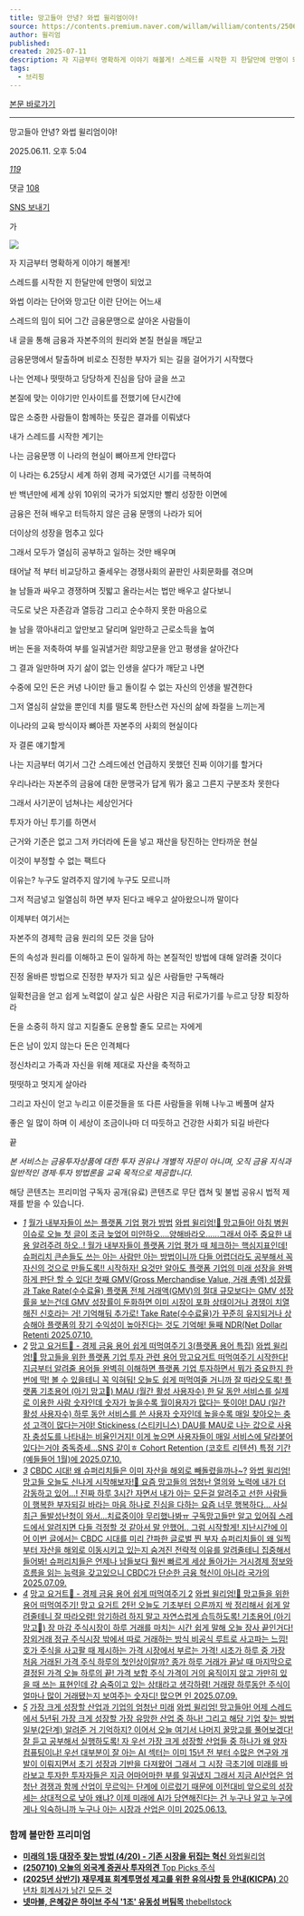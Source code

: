```yaml
---
title: 망고들아 안녕? 와썹 윌리엄이야!
source: https://contents.premium.naver.com/willam/william/contents/250611170448599gp
author: 윌리엄
published: 
created: 2025-07-11
description: 자 지금부터 명확하게 이야기 해볼게! 스레드를 시작한 지 한달만에 만명이 되었고 와썹 이라는 단어와 망고단 이란 단어는 어느새 스레드의 밈이 되어 그간 금융문맹으로 살아온 사람들이 내 글을 통해 금융과 자본주의의 원리와 본질 현실을 깨닫고 금융문맹에서 탈출하며 비로소
tags:
  - 브리핑
---
```

[본문 바로가기](https://contents.premium.naver.com/willam/william/contents/#ct)

---

망고들아 안녕? 와썹 윌리엄이야!

2025.06.11. 오후 5:04

[*119*](https://contents.premium.naver.com/willam/william/contents/#)

댓글 [108](https://contents.premium.naver.com/willam/william/comment/250611170448599gp)

[SNS 보내기](https://contents.premium.naver.com/willam/william/contents/#)

가

![](https://scs-phinf.pstatic.net/MjAyNTA2MTFfOTAg/MDAxNzQ5NjI5NDc4MDU0.LD2ZIeXb3iF6JzA7-zSPhwqGkxCxpjW6t8i5Jt2iTAsg.dDmxoB93FdGWOliM-psXS2ZicUc1lGaXxwJ1mfycz5Yg.PNG/KakaoTalk_20250611_171018645.png?type=w800)

자 지금부터 명확하게 이야기 해볼게!

스레드를 시작한 지 한달만에 만명이 되었고

와썹 이라는 단어와 망고단 이란 단어는 어느새

스레드의 밈이 되어 그간 금융문맹으로 살아온 사람들이

내 글을 통해 금융과 자본주의의 원리와 본질 현실을 깨닫고

금융문맹에서 탈출하며 비로소 진정한 부자가 되는 길을 걸어가기 시작했다

나는 언제나 떳떳하고 당당하게 진심을 담아 글을 쓰고

본질에 맞는 이야기만 인사이트를 전했기에 단시간에

많은 소중한 사람들이 함께하는 뜻깊은 결과를 이뤄냈다

내가 스레드를 시작한 계기는

나는 금융문맹 이 나라의 현실이 뼈아프게 안타깝다

이 나라는 6.25당시 세계 하위 경제 국가였던 시기를 극복하여

반 백년만에 세계 상위 10위의 국가가 되었지만 빨리 성장한 이면에

금융은 전혀 배우고 터득하지 않은 금융 문맹의 나라가 되어

더이상의 성장을 멈추고 있다

그래서 모두가 열심히 공부하고 일하는 것만 배우며

태어날 적 부터 비교당하고 줄세우는 경쟁사회의 끝판인 사회문화를 겪으며

늘 남들과 싸우고 경쟁하며 짓밟고 올라는서는 법만 배우고 살다보니

극도로 낮은 자존감과 열등감 그리고 순수하지 못한 마음으로

늘 남을 깎아내리고 앞만보고 달리며 일만하고 근로소득을 높여

버는 돈을 저축하여 부를 일궈낼거란 희망고문을 안고 평생을 살아간다

그 결과 일만하며 자기 삶이 없는 인생을 살다가 깨닫고 나면

수중에 모인 돈은 커녕 나이만 들고 돌이킬 수 없는 자신의 인생을 발견한다

그저 열심히 살았을 뿐인데 치를 떨도록 한탄스런 자신의 삶에 좌절을 느끼는게

이나라의 교육 방식이자 뼈아픈 자본주의 사회의 현실이다

자 결론 얘기할게

나는 지금부터 여기서 그간 스레드에선 언급하지 못했던 진짜 이야기를 할거다

우리나라는 자본주의 금융에 대한 문맹국가 답게 뭐가 옳고 그른지 구분조차 못한다

그래서 사기꾼이 넘쳐나는 세상인거다

투자가 아닌 투기를 하면서

근거와 기준은 없고 그저 카더라에 돈을 넣고 재산을 탕진하는 안타까운 현실

이것이 부정할 수 없는 팩트다

이유는? 누구도 알려주지 않기에 누구도 모르니까

그저 적금넣고 일열심히 하면 부자 된다고 배우고 살아왔으니까 말이다

이제부터 여기서는

자본주의 경제학 금융 원리의 모든 것을 담아

돈의 속성과 원리를 이해하고 돈이 일하게 하는 본질적인 방법에 대해 알려줄 것이다

진정 올바른 방법으로 진정한 부자가 되고 싶은 사람들만 구독해라

일확천금을 얻고 쉽게 노력없이 살고 싶은 사람은 지금 뒤로가기를 누르고 당장 퇴장하라

돈을 소중히 하지 않고 지킬줄도 운용할 줄도 모르는 자에게

돈은 남이 있지 않는다 돈은 인격체다

정신차리고 가족과 자신을 위해 제대로 자산을 축적하고

떳떳하고 멋지게 살아라

그리고 자신이 얻고 누리고 이룬것들을 또 다른 사람들을 위해 나누고 베풀며 살자

좋은 일 많이 하며 이 세상이 조금이나마 더 따듯하고 건강한 사회가 되길 바란다

끝

*본 서비스는 금융투자상품에 대한 투자 권유나 개별적 자문이 아니며, 오직 금융 지식과 일반적인 경제·투자 방법론을 교육 목적으로 제공합니다.*

해당 콘텐츠는 프리미엄 구독자 공개(유료) 콘텐츠로 무단 캡쳐 및 불법 공유시 법적 제재를 받을 수 있습니다.

- [*1*](https://contents.premium.naver.com/willam/william/contents/250710112941929tj)
	[월가 내부자들이 쓰는 플랫폼 기업 평가 방법](https://contents.premium.naver.com/willam/william/contents/250710112941929tj)
	[
	와썹 윌리엄!🥭 망고들아! 아침 병원 이슈로 오늘 첫 글이 조금 늦었어 미안하오....양해바라오......그래서 아주 중요한 내용 알려주려 하오..! 월가 내부자들이 플랫폼 기업 평가 때 체크하는 핵심지표인데! 슈퍼리치 큰손들도 쓰는 아는 사람만 아는 방법이니까 다들 어렵더라도 공부해서 꼭 자신의 것으로 만들도록!! 시작하자! 요것만 알아도 플랫폼 기업의 미래 성장을 완벽하게 판단 할 수 있다! 첫째 GMV(Gross Merchandise Value, 거래 총액) 성장률과 Take Rate(수수료율) 플랫폼 전체 거래액(GMV)의 절대 규모보다는 GMV 성장률을 보는건데 GMV 성장률이 둔화하면 이미 시장이 포화 상태이거나 경쟁이 치열해진 신호라는 거! 기억해둬 추가로! Take Rate(수수료율)가 꾸준히 유지되거나 상승해야 플랫폼의 장기 수익성이 높아진다는 것도 기억해! 둘째 NDR(Net Dollar Retenti
	2025.07.10.](https://contents.premium.naver.com/willam/william/contents/250710112941929tj)
- [*2*](https://contents.premium.naver.com/willam/william/contents/250710120751099bm)
	[망고 요거트🥭 - 경제 금융 용어 쉽게 떠먹여주기 3(플랫폼 용어 특집)](https://contents.premium.naver.com/willam/william/contents/250710120751099bm)
	[
	와썹 윌리엄!🥭 망고들을 위한 플랫폼 기업 투자 관련 용어 망고요거트 떠먹여주기 시작한다! 지금부터 알려줄 용어들 완벽히 이해하면 플랫폼 기업 투자하면서 뭐가 중요한지 한 번에 딱! 볼 수 있을테니 꼭 익혀둬! 오늘도 쉽게 떠먹여줄 거니까 잘 따라오도록! 플랫폼 기초용어 (아기 망고🥭) MAU (월간 활성 사용자수) 한 달 동안 서비스를 실제로 이용한 사람 숫자인데 숫자가 높을수록 월이용자가 많다는 뜻이야! DAU (일간 활성 사용자수) 하루 동안 서비스를 쓴 사용자 숫자인데 높을수록 매일 찾아오는 충성 고객이 많다는거야! Stickiness (스티키니스) DAU를 MAU로 나눈 값으로 사용자 충성도를 나타내는 비율인거지! 이게 높으면 사용자들이 매일 서비스에 달라붙어 있다는거야 중독증세...SNS 같이ㅎ Cohort Retention (코호트 리텐션) 특정 기간(예들들어 1월)에
	2025.07.10.](https://contents.premium.naver.com/willam/william/contents/250710120751099bm)
- [*3*](https://contents.premium.naver.com/willam/william/contents/250709113157091hz)
	[CBDC 시대! 왜 슈퍼리치들은 이미 자산을 해외로 빼돌렸을까나~?](https://contents.premium.naver.com/willam/william/contents/250709113157091hz)
	[와썹 윌리엄! 망고들 오늘도 신나게 시작해보자!🥭 요즘 망고들의 엄청난 열의와 노력에 내가 더 감동하고 있어...! 진짜 하루 3시간 자면서 내가 아는 모든걸 알려주고 선한 사람들이 행복한 부자되길 바라는 마음 하나로 진심을 다하는 요즘 너무 행복하다... 사실 최근 돌발성난청이 와서...치료중이야 무리했나봐ㅠ 구독망고들만 알고 있어줘 스레드에서 알려지면 다들 걱정할 것 같아서 말 안했어.. 그럼 시작할게! 지난시간에 이어 이번 글에서는 CBDC 시대를 미리 간파한 글로벌 찐 부자 슈퍼리치들이 왜 일찍부터 자산을 해외로 이동시키고 있는지 숨겨진 전략적 이유를 알려줄테니 집중해서 들어봐! 슈퍼리치들은 언제나 남들보다 훨씬 빠르게 세상 돌아가는 거시경제 정보와 흐름을 읽는 능력을 갖고있으니 CBDC가 단순한 금융 혁신이 아니라 국가의](https://contents.premium.naver.com/willam/william/contents/250709113157091hz)
	[2025.07.09.](https://contents.premium.naver.com/willam/william/contents/250709113157091hz)
- [*4*](https://contents.premium.naver.com/willam/william/contents/250709170113498la)
	[망고 요거트🥭 - 경제 금융 용어 쉽게 떠먹여주기 2](https://contents.premium.naver.com/willam/william/contents/250709170113498la)
	[
	와썹 윌리엄!🥭 망고들을 위한 용어 떠먹여주기! 망고 요거트 2탄! 오늘도 기초부터 으른까지 싹 정리해서 쉽게 알려줄테니 잘 따라오렴! 암기하려 하지 말고 자연스럽게 습득하도록! 기초용어 (아기 망고🥭) 장 마감 주식시장이 하루 거래를 마치는 시간 쉽게 말해 오늘 장사 끝인거다! 장외거래 정규 주식시장 밖에서 따로 거래하는 방식 비공식 루트로 사고파는 느낌! 호가 주식을 사고팔 때 제시하는 가격 시장에서 부르는 가격! 시초가 하루 중 가장 처음 거래된 가격 주식 하루의 첫인상이랄까? 종가 하루 거래가 끝날 때 마지막으로 결정된 가격 오늘 하루의 끝! 가격 보합 주식 가격이 거의 움직이지 않고 가만히 있을 때 쓰는 표현인데 걍 숨죽이고 있는 상태라고 생각하렴! 거래량 하루동안 주식이 얼마나 많이 거래됐는지 보여주는 숫자디! 많으면 인
	2025.07.09.](https://contents.premium.naver.com/willam/william/contents/250709170113498la)
- [*5*](https://contents.premium.naver.com/willam/william/contents/250613102449306ys)
	[가장 크게 성장할 산업과 기업의 엄청난 미래](https://contents.premium.naver.com/willam/william/contents/250613102449306ys)
	[
	와썹 윌리엄! 망고들아! 어제 스레드에서 5년뒤 가장 크게 성장할 가장 유망한 산업 중 하나! 그리고 해당 기업 찾는 방법 일부(2단계) 알려준 거 기억하지? 이어서 오늘 여기서 나머지 꿀망고를 풀어보겠다! 잘 듣고 공부해서 실행하도록! 자 우선 가장 크게 성장할 산업들 중 하나가 왜 양자컴퓨팅이냐! 우선 대부분이 잘 아는 AI 섹터는 이미 15년 전 부터 수많은 연구와 개발이 이뤄지면서 초기 성장과 기반을 다져왔어 그래서 그 시장 극초기에 미래를 바라보고 투자한 투자자들은 지금 어마어마한 부를 일궈냈지 그래서 지금 AI산업은 엄청난 경쟁과 함께 산업이 무르익는 단계에 이르렀기 때문에 이전대비 앞으로의 성장세는 상대적으로 낮아 왜냐? 이제 미래에 AI가 당연해진다는 건 누구나 알고 누구에게나 익숙하니까 누구나 아는 시장과 산업은 이미
	2025.06.13.](https://contents.premium.naver.com/willam/william/contents/250613102449306ys)

### 함께 볼만한 프리미엄

- [
	**미래의 1등 대장주 찾는 방법 (4/20) - 기존 시장을 뒤집는 혁신**
	와썹윌리엄
	](https://contents.premium.naver.com/willam/william/contents/250707110249184xy?from=news_arp_in_cp)
- [
	**(250710) 오늘의 외국계 증권사 투자의견**
	Top Picks 주식
	](https://contents.premium.naver.com/owho2h/ucnet/contents/250710222243406er?from=news_arp_global)
- [
	**(2025년 상반기) 재무제표 회계투명성 제고를 위한 유의사항 등 안내(KICPA)**
	20년차 회계사가 남긴 모든 것
	](https://contents.premium.naver.com/busymoon/kicpakpmg/contents/250708085835656il?from=news_arp_global)
- [
	**넷마블, 은혜갚은 하이브 주식 '1조' 유동성 버팀목**
	thebellstock
	](https://contents.premium.naver.com/thebell/stock/contents/250710153649398gk?from=news_arp_global)
